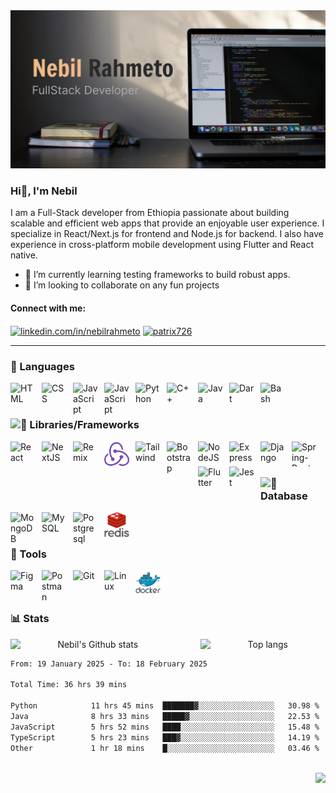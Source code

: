 

<img src="./ReadMe-Header.png">

### Hi👋, I'm Nebil
I am a Full-Stack developer from Ethiopia passionate about building scalable and efficient web apps that provide an enjoyable user experience. I specialize in React/Next.js for frontend and Node.js for backend. I also have experience in cross-platform mobile development using Flutter and React native.
- 🌱 I’m currently learning testing frameworks to build robust apps.
- 👯 I’m looking to collaborate on any fun projects
#### Connect with me:
<p align="left">  
<a href="https://linkedin.com/in/nebilrahmeto" target="blank"><img align="center" src="https://raw.githubusercontent.com/rahuldkjain/github-profile-readme-generator/master/src/images/icons/Social/linked-in-alt.svg" alt="linkedin.com/in/nebilrahmeto" height="30" width="40" /></a>  
<a href="https://www.leetcode.com/patrix726" target="blank"><img align="center" src="https://raw.githubusercontent.com/rahuldkjain/github-profile-readme-generator/master/src/images/icons/Social/leet-code.svg" alt="patrix726" height="30" width="40" /></a>  
</p>

---

### 🧰 Languages

<p align="left">
<img align="left" alt="HTML" width="40px" style="padding-right:10px;" src="https://cdn.jsdelivr.net/gh/devicons/devicon/icons/html5/html5-plain.svg" />
<img align="left" alt="CSS" width="40px" style="padding-right:10px;" src="https://cdn.jsdelivr.net/gh/devicons/devicon/icons/css3/css3-plain.svg" />
<img align="left" alt="JavaScript" width="40px" style="padding-right:10px;" src="https://cdn.jsdelivr.net/gh/devicons/devicon/icons/javascript/javascript-plain.svg" />
<img align="left" alt="JavaScript" width="40px" style="padding-right:10px;" src="https://cdn.jsdelivr.net/gh/devicons/devicon@latest/icons/typescript/typescript-original.svg" />
<img align="left" alt="Python" width="40px" style="padding-right:10px;" src="https://cdn.jsdelivr.net/gh/devicons/devicon/icons/python/python-plain.svg" />
<img align="left" alt="C++" width="40px" style="padding-right:10px;" src="https://cdn.jsdelivr.net/gh/devicons/devicon@latest/icons/cplusplus/cplusplus-original.svg" />
<img align="left" alt="Java" width="40px" style="padding-right:10px;" src="https://cdn.jsdelivr.net/gh/devicons/devicon/icons/java/java-original.svg"/>
<img align="left" alt="Dart" width="40px" style="padding-right:10px;" src="https://cdn.jsdelivr.net/gh/devicons/devicon@latest/icons/dart/dart-original.svg" />
<img align="left" alt="Bash" width="40px" src="https://img.icons8.com/?size=100&id=9MJf0ngDwS8z&format=png&color=000000" />
</p>

<br/>
<br/>

### <img alt="🧰" height="20px" src="https://img.icons8.com/?size=100&id=0SUK7eSJS0sH&format=png&color=000000"/> Libraries/Frameworks

<p align="left">
<img align="left" alt="React" width="40px" style="padding-right:10px;" src="https://cdn.jsdelivr.net/gh/devicons/devicon/icons/react/react-original.svg" />
<img align="left" alt="NextJS" width="40px" style="padding-right:10px;" src="https://cdn.jsdelivr.net/gh/devicons/devicon@latest/icons/nextjs/nextjs-original.svg" />
<img align="left" alt="Remix" width="40px" style="padding-right:10px;" src="https://remix.run/_brand/remix-letter-glowing.svg" />
<img align="left" alt="Redux"src="https://raw.githubusercontent.com/devicons/devicon/master/icons/redux/redux-original.svg" style="padding-right:10px;" alt="redux" width="40" height="40"/>
<img align="left" alt="Tailwind" width="40px" style="padding-right:10px;" src="https://cdn.jsdelivr.net/gh/devicons/devicon@latest/icons/tailwindcss/tailwindcss-original.svg" />
<img align="left" alt="Bootstrap" width="40px" style="padding-right:10px;" src="https://cdn.jsdelivr.net/gh/devicons/devicon/icons/bootstrap/bootstrap-original.svg" />
<img align="left" alt="NodeJS" width="40px" style="padding-right:10px;" src="https://cdn.jsdelivr.net/gh/devicons/devicon@latest/icons/nodejs/nodejs-original-wordmark.svg" />
<img align="left" alt="Express" width="40px" style="padding-right:10px;" src="https://img.icons8.com/?size=100&id=kg46nzoJrmTR&format=png&color=104A8F" />
<img align="left" alt="Django" src="https://cdn.worldvectorlogo.com/logos/django.svg" style="padding-right:10px;"  width="40" height="40"/>
<img align="left" alt="Spring-Boot" src="https://www.vectorlogo.zone/logos/springio/springio-icon.svg" style="padding-right:10px;" width="40" height="40"/>
<img align="left" alt="Flutter" width="40px" style="padding-right:10px;" src="https://cdn.jsdelivr.net/gh/devicons/devicon@latest/icons/flutter/flutter-original.svg" />
<img align="left" alt="Jest" src="https://www.vectorlogo.zone/logos/jestjsio/jestjsio-icon.svg" style="padding-right:10px;" width="40" height="40"/>

</p>

<br/>
<br/>

### <img alt="🧰" width="18px" src="https://img.icons8.com/?size=100&id=1476&format=png&color=104A8F"/> Database

<p align="left">
<img align="left" alt="MongoDB" width="40px" style="padding-right:10px;" src="https://cdn.jsdelivr.net/gh/devicons/devicon@latest/icons/mongodb/mongodb-original.svg" />
<img align="left" alt="MySQL" width="40px" style="padding-right:10px;" src="https://cdn.jsdelivr.net/gh/devicons/devicon@latest/icons/mysql/mysql-original.svg"/>
<img align="left" alt="Postgresql" width="40px" style="padding-right:10px;" src="https://cdn.jsdelivr.net/gh/devicons/devicon@latest/icons/postgresql/postgresql-original.svg" />
<img align="left" alt="Redis" width="40px" style="padding-right:10px;" src="https://raw.githubusercontent.com/devicons/devicon/master/icons/redis/redis-original-wordmark.svg" />
</p>


<br/>
<br/>

### 🔧 Tools

<p align="left">
<img src="https://raw.githubusercontent.com/devicons/devicon/master/icons/docker/docker-original-wordmark.svg" alt="docker" width="40" height="40"/>
<img align="left" alt="Figma" width="40px" style="padding-right:10px;" src="https://cdn.jsdelivr.net/gh/devicons/devicon@latest/icons/figma/figma-original.svg" />
<img align="left" alt="Postman" width="40px" style="padding-right:10px;" src="https://cdn.jsdelivr.net/gh/devicons/devicon@latest/icons/postman/postman-original.svg" />
<img align="left" alt="Git" width="40px" style="padding-right:10px;" src="https://cdn.jsdelivr.net/gh/devicons/devicon@latest/icons/git/git-original.svg" />
<img align="left" alt="Linux" width="40px" style="padding-right:10px;" src="https://cdn.jsdelivr.net/gh/devicons/devicon/icons/linux/linux-original.svg" />
</p>

### 📊 Stats

<div align="center" style="width: 100%; display: flex; flex-direction: row; align-items: center; justify-content: space-around; gap: 40px;">
  <img height=auto width=52.6% src="https://github-readme-stats.vercel.app/api?username=patrix726&show_icons=true&theme=github_dark" alt="Nebil's Github stats">
  <img height=auto width=40% src="https://github-readme-stats.vercel.app/api/top-langs/?username=patrix726&layout=compact&theme=github_dark&exclude_repo=CS1graphics-Project" alt="Top langs">
</div>
<!--START_SECTION:waka-->

```txt
From: 19 January 2025 - To: 18 February 2025

Total Time: 36 hrs 39 mins

Python            11 hrs 45 mins  ███████▓░░░░░░░░░░░░░░░░░   30.98 %
Java              8 hrs 33 mins   █████▓░░░░░░░░░░░░░░░░░░░   22.53 %
JavaScript        5 hrs 52 mins   ████░░░░░░░░░░░░░░░░░░░░░   15.48 %
TypeScript        5 hrs 23 mins   ███▓░░░░░░░░░░░░░░░░░░░░░   14.19 %
Other             1 hr 18 mins    █░░░░░░░░░░░░░░░░░░░░░░░░   03.46 %
```

<!--END_SECTION:waka-->
<br/>
<img align="right" src="https://komarev.com/ghpvc/?username=patrix726&color=ef8354&style=for-the-badge&abbreviated=true">

